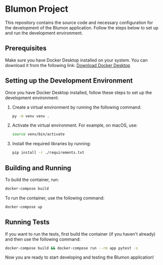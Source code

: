 # Blumon Project

This repository contains the source code and necessary configuration for the development of the Blumon application. Follow the steps below to set up and run the development environment.

## Prerequisites

Make sure you have Docker Desktop installed on your system. You can download it from the following link: [Download Docker Desktop](https://docs.docker.com/compose/install/#scenario-one-install-docker-desktop)

## Setting up the Development Environment

Once you have Docker Desktop installed, follow these steps to set up the development environment:

1. Create a virtual environment by running the following command:

    ```bash
    py -m venv venv .
    ```
2. Activate the virtual environment. For example, on macOS, use:

    ```bash
    source venv/bin/activate
    ```

3. Install the required libraries by running:

    ```bash
    pip install -r ./requirements.txt
    ```

## Building and Running

To build the container, run:

```bash
docker-compose build
```

To run the container, use the following command:

```bash
docker-compose up
```

## Running Tests

If you want to run the tests, first build the container (if you haven't already) and then use the following command:

```bash
docker-compose build && docker-compose run --rm app pytest -s
```

Now you are ready to start developing and testing the Blumon application!


